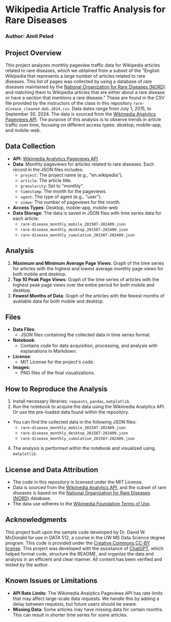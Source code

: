 # Wikipedia Article Traffic Analysis for Rare Diseases
### Author: Amit Peled

## Project Overview
This project analyzes monthly pageview traffic data for Wikipedia articles related to rare diseases, which we obtained from a subset of the "English Wikipedia that represents a large number of articles related to rare diseases. This list of pages was collected by using a database of rare diseases maintained by the [National Organization for Rare Diseases (NORD)](https://rarediseases.org) and matching them to Wikipedia articles that are either about a rare disease or have a section that mentions a rare disease." These are found in the CSV file provided by the instructors of the class in this repository `rare-disease_cleaned.AUG.2024.csv`. Data dates range from July 1, 2015, to September 30, 2024. The data is sourced from the [Wikimedia Analytics Pageviews API](https://doc.wikimedia.org/generated-data-platform/aqs/analytics-api/reference/page-views.html). The purpose of this analysis is to observe trends in article traffic over time, focusing on different access types: desktop, mobile-app, and mobile-web.

## Data Collection
* **API**: [Wikimedia Analytics Pageviews API](https://doc.wikimedia.org/generated-data-platform/aqs/analytics-api/reference/page-views.html)
* **Data**: Monthly pageviews for articles related to rare diseases. Each record in the JSON files includes:
  * `project`: The project name (e.g., "en.wikipedia").
  * `article`: The article title.
  * `granularity`: Set to "monthly".
  * `timestamp`: The month for the pageviews.
  * `agent`: The type of agent (e.g., "user").
  * `views`: The number of pageviews for the month.
* **Access Types**: Desktop, mobile-app, mobile-web
* **Data Storage**: The data is saved in JSON files with time series data for each article:
  * `rare-disease_monthly_mobile_201507-202409.json`
  * `rare-disease_monthly_desktop_201507-202409.json`
  * `rare-disease_monthly_cumulative_201507-202409.json`

## Analysis
1. **Maximum and Minimum Average Page Views**: Graph of the time series for articles with the highest and lowest average monthly page views for both mobile and desktop.
2. **Top 10 Peak Page Views**: Graph of the time series of articles with the highest peak page views over the entire period for both mobile and desktop.
3. **Fewest Months of Data**: Graph of the articles with the fewest months of available data for both mobile and desktop.

## Files
* **Data Files**:
  - JSON files containing the collected data in time series format.
* **Notebook**:
  - Contains code for data acquisition, processing, and analysis with explanations in Markdown.
* **License**:
  - MIT License for the project's code.
* **Images**:
  - PNG files of the final visualizations.

## How to Reproduce the Analysis
1. Install necessary libraries: `requests`, `pandas`, `matplotlib`.
2. Run the notebook to acquire the data using the Wikimedia Analytics API. Or use the pre-loaded data found within the repository.
- You can find the collected data in the following JSON files:
     - `rare-disease_monthly_mobile_201507-202409.json`
     - `rare-disease_monthly_desktop_201507-202409.json`
     - `rare-disease_monthly_cumulative_201507-202409.json`
4. The analysis is performed within the notebook and visualized using `matplotlib`.

## License and Data Attribution
* The code in this repository is licensed under the MIT License.
* Data is sourced from the [Wikimedia Analytics API](https://www.mediawiki.org/wiki/Wikimedia_REST_API), and the subset of rare diseases is based on the [National Organization for Rare Diseases (NORD)](https://rarediseases.org) database.
* The data use adheres to the [Wikimedia Foundation Terms of Use](https://foundation.wikimedia.org/wiki/Terms_of_Use).

## Acknowledgments
This project built upon the sample code developed by Dr. David W. McDonald for use in DATA 512, a course in the UW MS Data Science degree program. This code is provided under the [Creative Commons CC-BY license](https://creativecommons.org/).
This project was developed with the assistance of [ChatGPT](https://openai.com/chatgpt), which helped format code, structure the README, and organize the data and analysis in an efficient and clear manner. All content has been verified and tested by the author.

## Known Issues or Limitations
* **API Rate Limits**: The Wikimedia Analytics Pageviews API has rate limits that may affect large-scale data requests. We handle this by adding a delay between requests, but future users should be aware.
* **Missing Data**: Some articles may have missing data for certain months. This can result in shorter time series for some articles.


